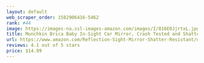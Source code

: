 ```yaml
---
layout: default 
﻿web_scraper_order: 1582906416-5462
rank: #44
image: https://images-na.ssl-images-amazon.com/images/I/816E0JjrtxL.jpg
title: Munchkin Brica Baby In-Sight Car Mirror, Crash Tested and Shatter Resistant
url: https://www.amazon.com/Reflection-Sight-Mirror-Shatter-Resistant/dp/B00AQSMYV4/ref=zg_mw_baby-products_44?_encoding=UTF8&psc=1&refRID=H8PZBTHGT35TKAKMD83D
reviews: 4.1 out of 5 stars
price: $14.99 
---
```

